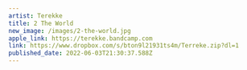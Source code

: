 ```yaml
---
artist: Terekke
title: 2 The World
new_image: /images/2-the-world.jpg
apple_link: https://terekke.bandcamp.com
link: https://www.dropbox.com/s/bton9l21931ts4m/Terreke.zip?dl=1
published_date: 2022-06-03T21:30:37.588Z
---
```


